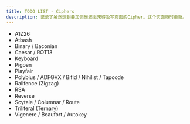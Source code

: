 ```yaml
---
title: TODO LIST - Ciphers
description: 记录了虽然想到要加但是还没来得及写页面的Cipher。这个页面随时更新。
---
```


- A1Z26
- Atbash
- Binary / Baconian
- Caesar / ROT13
- Keyboard
- Pigpen
- Playfair
- Polybius / ADFGVX / Bifid / Nihilist / Tapcode
- Railfence (Zigzag)
- RSA
- Reverse
- Scytale / Columnar / Route
- Triliteral (Ternary)
- Vigenere / Beaufort / Autokey
